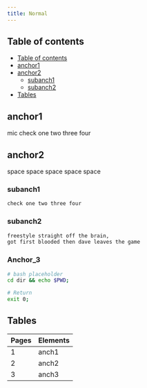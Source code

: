 ```yaml
---
title: Normal
---
```


## Table of contents

- [Table of contents](#table-of-contents)
- [anchor1](#anchor1)
- [anchor2](#anchor2)
  - [subanch1](#subanch1)
  - [subanch2](#subanch2)
- [Tables](#tables)

## anchor1

mic check one two three four

## anchor2
space space space space space 

### subanch1

```python
check one two three four
```

### subanch2

```bash
freestyle straight off the brain,
got first blooded then dave leaves the game
```

### Anchor_3

```bash
# bash placeholder
cd dir && echo $PWD;

# Return
exit 0;
```

## Tables

| Pages | Elements |
| ----- | -------- |
| 1     | anch1    |
| 2     | anch2     |
| 3     | anch3   |
